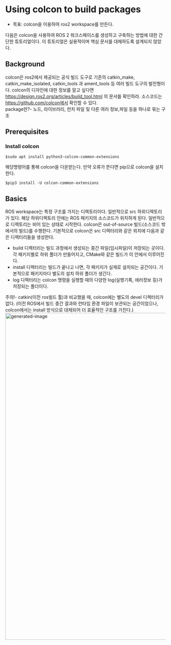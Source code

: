 # Using colcon to build packages
* 목표: colcon을 이용하여 ros2 workspace를 만든다.

다음은 colcon을 사용하여 ROS 2 워크스페이스를 생성하고 구축하는 방법에 대한 간단한 튜토리얼이다. 이 튜토리얼은 실용적이며 핵심 문서를 대체하도록 설계되지 않았다.
## Background
colcon은 ros2에서 제공되는 공식 빌드 도구로 기존의 catkin_make, catkin_make_isolated, catkin_tools 과 ament_tools 등 여러 빌드 도구의 발전형이다. colcon의 디자인에 대한 정보를 알고 싶다면 https://design.ros2.org/articles/build_tool.html 의 문서를 확인하라. 소스코드는 https://github.com/colcon에서 확인할 수 있다.       
package란?- 노드, 라이브러리, 런치 파일 및 다른 여러 정보,파일 등을 하나로 묶는 구조
## Prerequisites
### Install colcon
```
$sudo apt install python3-colcon-common-extensions
```
해당명령어를 통해 colcon을 다운받는다. 만약 오류가 뜬다면 pip으로 colcon을 설치한다.   
```
$pip3 install -U colcon-common-extensions
```
## Basics
ROS workspace는 특정 구조를 가지는 디렉토리이다. 일반적으로 src 하위디렉토리가 있다. 해당 하위디렉토리 안에는 ROS 패키지의 소스코드가 위치하게 된다. 일반적으로 디렉토리는 비어 있는 상태로 시작한다.  colcon은 out-of-source 빌드(소스코드 밖에서의 빌드)를 수행한다. 기본적으로 colcon은 src 디렉터리와 같은 위치에 다음과 같은 디렉터리들을 생성한다.    
* build 디렉터리는 빌드 과정에서 생성되는 중간 파일(임시파일)이 저장되는 곳이다. 각 패키지별로 하위 폴더가 만들어지고, CMake와 같은 빌드가 이 안에서 이루어진다.
* install 디렉터리는 빌드가 끝나고 나면, 각 패키지가 실제로 설치되는 공간이다. 기본적으로 패키지마다 별도의 설치 하위 폴더가 생긴다.
* log 디렉터리는 colcon 명령을 실행할 때의 다양한 log(실행기록, 에러정보 등)가 저장되는 폴더이다.

주의!- catkin(이전 ros빌드 툴)과 비교했을 때, colcon에는 별도의 devel 디렉터리가 없다. (이전 ROS에서 빌드 중간 결과와 런타임 환경 파일이 보관되는 공간이었으나, colcon에서는 install 방식으로 대체되어 더 효율적인 구조를 가진다.)
<img width="1536" height="1024" alt="generated-image" src="https://github.com/user-attachments/assets/ed282d93-feb1-4c62-ab5b-c85476d65e00" />
